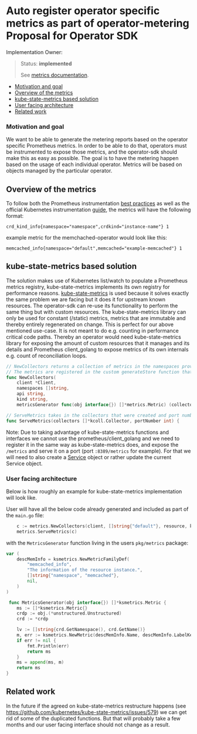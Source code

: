 # Auto register operator specific metrics as part of operator-metering Proposal for Operator SDK

Implementation Owner:

> Status: **implemented**
>
> See [metrics documentation](https://sdk.operatorframework.io/docs/golang/legacy/monitoring/).

- [Motivation and goal](#motivation-and-goal)
- [Overview of the metrics](#overview-of-the-metrics)
- [kube-state-metrics based solution](#kube-state-metrics-based-solution)
- [User facing architecture](#user-facing-architecture)
- [Related work](#related-work)

### Motivation and goal

We want to be able to generate the metering reports based on the operator specific Prometheus metrics. In order to be able to do that, operators must be instrumented to expose those metrics, and the operator-sdk should make this as easy as possible. The goal is to have the metering happen based on the usage of each individual operator. Metrics will be based on objects managed by the particular operator.

## Overview of the metrics

To follow both the Prometheus instrumentation [best practices](https://prometheus.io/docs/practices/naming/) as well as the official Kubernetes instrumentation [guide](https://github.com/kubernetes/community/blob/cbe9c8ac5f71a99179d7ffe4a008b9018830af72/contributors/devel/sig-instrumentation/instrumentation.md), the metrics will have the following format:

```
crd_kind_info{namespace="namespace",crdkind="instance-name"} 1
```

example metric for the memchached-operator would look like this:

```
memcached_info{namespace="default",memcached="example-memcached"} 1
```

## kube-state-metrics based solution

The solution makes use of Kubernetes list/watch to populate a Prometheus metrics registry, kube-state-metrics implements its own registry for performance reasons. [kube-state-metrics](https://github.com/kubernetes/kube-state-metrics#overview) is used because it solves exactly the same problem we are facing but it does it for upstream known resources. The operator-sdk can re-use its functionality to perform the same thing but with custom resources. The kube-state-metrics library can only be used for constant (/static) metrics, metrics that are immutable and thereby entirely regenerated on change. This is perfect for our above mentioned use-case. It is not meant to do e.g. counting in performance critical code paths. Thereby an operator would need kube-state-metrics library for exposing the amount of custom resources that it manages and its details and Prometheus client_golang to expose metrics of its own internals e.g. count of reconciliation loops.

```go
// NewCollectors returns a collection of metrics in the namespaces provided, per the api/kind resource.
// The metrics are registered in the custom generateStore function that needs to be defined.
func NewCollectors(
    client *Client,
    namespaces []string,
    api string,
    kind string,
    metricsGenerator func(obj interface{}) []*metrics.Metric) (collectors []*kcoll.Collector)
```

```go
// ServeMetrics takes in the collectors that were created and port number on which the metrics will be served.
func ServeMetrics(collectors []*kcoll.Collector, portNumber int) {

```

Note: Due to taking advantage of kube-state-metrics functions and interfaces we cannot use the prometheus/client_golang and we need to register it in the same way as kube-state-metrics does, and expose the `/metrics` and serve it on a port (port `:8389/metrics` for example). For that we will need to also create a [Service](https://kubernetes.io/docs/concepts/services-networking/service/) object or rather update the current Service object.

### User facing architecture

Below is how roughly an example for kube-state-metrics implementation will look like.

User will have all the below code already generated and included as part of the `main.go` file:

```go
	c := metrics.NewCollectors(client, []string{"default"}, resource, kind, MetricsGenerator)
	metrics.ServeMetrics(c)
```

with the `MetricsGenerator` function living in the users `pkg/metrics` package:

```go
var (
	descMemInfo = ksmetrics.NewMetricFamilyDef(
		"memcached_info",
		"The information of the resource instance.",
		[]string{"namespace", "memcached"},
		nil,
	)
)

 func MetricsGenerator(obj interface{}) []*ksmetrics.Metric {
	ms := []*ksmetrics.Metric{}
	crdp := obj.(*unstructured.Unstructured)
 	crd := *crdp

	lv := []string{crd.GetNamespace(), crd.GetName()}
	m, err := ksmetrics.NewMetric(descMemInfo.Name, descMemInfo.LabelKeys, lv,  float64(1))
	if err != nil {
		fmt.Println(err)
		return ms
	}
	ms = append(ms, m)
	return ms
}
```

## Related work

In the future if the agreed on kube-state-metrics restructure happens (see https://github.com/kubernetes/kube-state-metrics/issues/579) we can get rid of some of the duplicated functions. But that will probably take a few months and our user facing interface should not change as a result.
